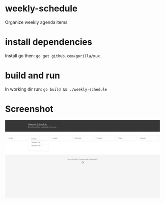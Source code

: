 # weekly-schedule
Organize weekly agenda items

# install dependencies
Install go then:
`go get github.com/gorilla/mux`

# build and run
In working dir run:
`go build && ./weekly-schedule`

# Screenshot

![alt text](static/img/current_screenshot.png "Current Screenshot")